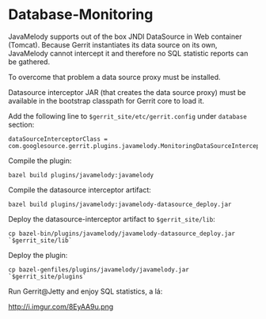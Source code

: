 Database-Monitoring
===================

JavaMelody supports out of the box JNDI DataSource in Web container (Tomcat).
Because Gerrit instantiates its data source on its own, JavaMelody cannot
intercept it and therefore no SQL statistic reports can be gathered.

To overcome that problem a data source proxy must be installed.

Datasource interceptor JAR (that creates the data source proxy) must be
available in the bootstrap classpath for Gerrit core to load it.

Add the following line to `$gerrit_site/etc/gerrit.config` under `database` section:

```
dataSourceInterceptorClass = com.googlesource.gerrit.plugins.javamelody.MonitoringDataSourceInterceptor
```

Compile the plugin:

```
bazel build plugins/javamelody:javamelody
```

Compile the datasource interceptor artifact:

```
bazel build plugins/javamelody:javamelody-datasource_deploy.jar
```

Deploy the datasource-interceptor artifact to `$gerrit_site/lib`:

```
cp bazel-bin/plugins/javamelody/javamelody-datasource_deploy.jar `$gerrit_site/lib`
```

Deploy the plugin:

```
cp bazel-genfiles/plugins/javamelody/javamelody.jar `$gerrit_site/plugins`
```

Run Gerrit@Jetty and enjoy SQL statistics, a lá:

http://i.imgur.com/8EyAA9u.png
